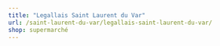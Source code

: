 ```yaml
---
title: "Legallais Saint Laurent du Var"
url: /saint-laurent-du-var/legallais-saint-laurent-du-var/
shop: supermarché
---
```

